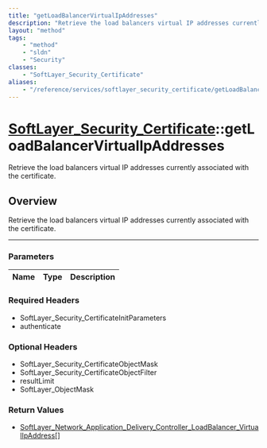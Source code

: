 ```yaml
---
title: "getLoadBalancerVirtualIpAddresses"
description: "Retrieve the load balancers virtual IP addresses currently associated with the certificate."
layout: "method"
tags:
    - "method"
    - "sldn"
    - "Security"
classes:
    - "SoftLayer_Security_Certificate"
aliases:
    - "/reference/services/softlayer_security_certificate/getLoadBalancerVirtualIpAddresses"
---
```

# [SoftLayer_Security_Certificate](/reference/services/SoftLayer_Security_Certificate)::getLoadBalancerVirtualIpAddresses


Retrieve the load balancers virtual IP addresses currently associated with the certificate.


## Overview 
Retrieve the load balancers virtual IP addresses currently associated with the certificate.

-----

### Parameters 
|Name | Type | Description |
| --- | --- | --- |


### Required Headers
* SoftLayer_Security_CertificateInitParameters
* authenticate


### Optional Headers
* SoftLayer_Security_CertificateObjectMask
* SoftLayer_Security_CertificateObjectFilter
* resultLimit
* SoftLayer_ObjectMask

### Return Values
* <a href='/reference/datatypes/SoftLayer_Network_Application_Delivery_Controller_LoadBalancer_VirtualIpAddress'>SoftLayer_Network_Application_Delivery_Controller_LoadBalancer_VirtualIpAddress[] </a>




